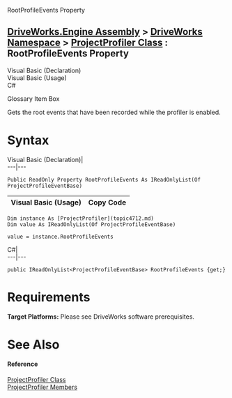RootProfileEvents Property   
  
[DriveWorks.Engine Assembly](topic2156.md) > [DriveWorks Namespace](topic2159.md) > [ProjectProfiler Class](topic4712.md) : RootProfileEvents Property  
---  
  
Visual Basic (Declaration)    
Visual Basic (Usage)    
C# 

Glossary Item Box

Gets the root events that have been recorded while the profiler is enabled. 

# Syntax

Visual Basic (Declaration)|   
---|---  
      
    
    Public ReadOnly Property RootProfileEvents As IReadOnlyList(Of ProjectProfileEventBase)  
  
Visual Basic (Usage)| Copy Code  
---|---  
      
    
    Dim instance As [ProjectProfiler](topic4712.md)
    Dim value As IReadOnlyList(Of ProjectProfileEventBase)
     
    value = instance.RootProfileEvents  
  
C#|   
---|---  
      
    
    public IReadOnlyList<ProjectProfileEventBase> RootProfileEvents {get;}  
  
# Requirements

**Target Platforms:** Please see DriveWorks software prerequisites.

# See Also

#### Reference

[ProjectProfiler Class](topic4712.md)   
[ProjectProfiler Members](topic4713.md)


